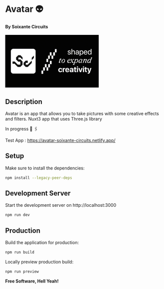 # Avatar 👽
#### By Soixante Circuits

<img src="https://github.com/soixantecircuits/avatar/blob/AVTR-TEST/assets/sc-white-gif.gif" width="300"/>

## Description

Avatar is an app that allows you to take pictures with some creative effects and filters.
Nuxt3 app that uses Three.js library

In progress 🚧 🖇

Test App : https://avatar-soixante-circuits.netlify.app/

## Setup

Make sure to install the dependencies:

```bash
npm install --legacy-peer-deps
```

## Development Server

Start the development server on http://localhost:3000

```bash
npm run dev
```

## Production

Build the application for production:

```bash
npm run build
```

Locally preview production build:

```bash
npm run preview
```

**Free Software, Hell Yeah!**
